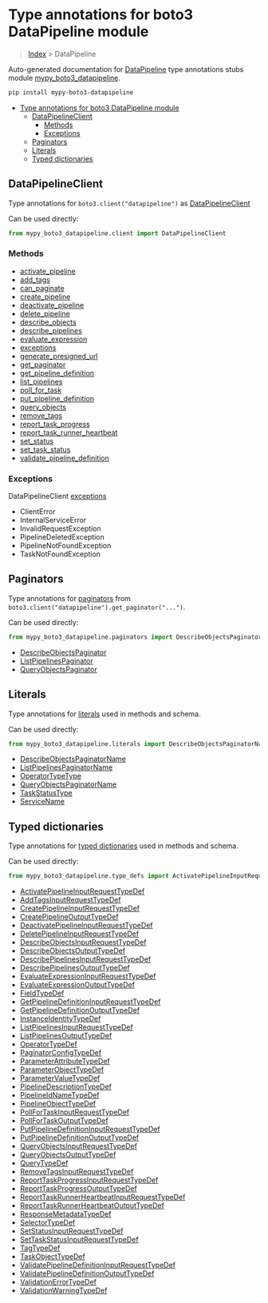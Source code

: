 # Type annotations for boto3 DataPipeline module

> [Index](..) > DataPipeline

Auto-generated documentation for
[DataPipeline](https://boto3.amazonaws.com/v1/documentation/api/latest/reference/services/datapipeline.html#DataPipeline)
type annotations stubs module
[mypy_boto3_datapipeline](https://pypi.org/project/mypy-boto3-datapipeline/).

```bash
pip install mypy-boto3-datapipeline
```

- [Type annotations for boto3 DataPipeline module](#type-annotations-for-boto3-datapipeline-module)
  - [DataPipelineClient](#datapipelineclient)
    - [Methods](#methods)
    - [Exceptions](#exceptions)
  - [Paginators](#paginators)
  - [Literals](#literals)
  - [Typed dictionaries](#typed-dictionaries)

## DataPipelineClient

Type annotations for `boto3.client("datapipeline")` as
[DataPipelineClient](./client.md)

Can be used directly:

```python
from mypy_boto3_datapipeline.client import DataPipelineClient
```

### Methods

- [activate_pipeline](./client.md#activate_pipeline)
- [add_tags](./client.md#add_tags)
- [can_paginate](./client.md#can_paginate)
- [create_pipeline](./client.md#create_pipeline)
- [deactivate_pipeline](./client.md#deactivate_pipeline)
- [delete_pipeline](./client.md#delete_pipeline)
- [describe_objects](./client.md#describe_objects)
- [describe_pipelines](./client.md#describe_pipelines)
- [evaluate_expression](./client.md#evaluate_expression)
- [exceptions](./client.md#exceptions)
- [generate_presigned_url](./client.md#generate_presigned_url)
- [get_paginator](./client.md#get_paginator)
- [get_pipeline_definition](./client.md#get_pipeline_definition)
- [list_pipelines](./client.md#list_pipelines)
- [poll_for_task](./client.md#poll_for_task)
- [put_pipeline_definition](./client.md#put_pipeline_definition)
- [query_objects](./client.md#query_objects)
- [remove_tags](./client.md#remove_tags)
- [report_task_progress](./client.md#report_task_progress)
- [report_task_runner_heartbeat](./client.md#report_task_runner_heartbeat)
- [set_status](./client.md#set_status)
- [set_task_status](./client.md#set_task_status)
- [validate_pipeline_definition](./client.md#validate_pipeline_definition)

### Exceptions

DataPipelineClient [exceptions](./client.md#exceptions)

- ClientError
- InternalServiceError
- InvalidRequestException
- PipelineDeletedException
- PipelineNotFoundException
- TaskNotFoundException

## Paginators

Type annotations for [paginators](./paginators.md) from
`boto3.client("datapipeline").get_paginator("...")`.

Can be used directly:

```python
from mypy_boto3_datapipeline.paginators import DescribeObjectsPaginator, ...
```

- [DescribeObjectsPaginator](./paginators.md#describeobjectspaginator)
- [ListPipelinesPaginator](./paginators.md#listpipelinespaginator)
- [QueryObjectsPaginator](./paginators.md#queryobjectspaginator)

## Literals

Type annotations for [literals](./literals.md) used in methods and schema.

Can be used directly:

```python
from mypy_boto3_datapipeline.literals import DescribeObjectsPaginatorName, ...
```

- [DescribeObjectsPaginatorName](./literals.md#describeobjectspaginatorname)
- [ListPipelinesPaginatorName](./literals.md#listpipelinespaginatorname)
- [OperatorTypeType](./literals.md#operatortypetype)
- [QueryObjectsPaginatorName](./literals.md#queryobjectspaginatorname)
- [TaskStatusType](./literals.md#taskstatustype)
- [ServiceName](./literals.md#servicename)

## Typed dictionaries

Type annotations for [typed dictionaries](./type_defs.md) used in methods and
schema.

Can be used directly:

```python
from mypy_boto3_datapipeline.type_defs import ActivatePipelineInputRequestTypeDef, ...
```

- [ActivatePipelineInputRequestTypeDef](./type_defs.md#activatepipelineinputrequesttypedef)
- [AddTagsInputRequestTypeDef](./type_defs.md#addtagsinputrequesttypedef)
- [CreatePipelineInputRequestTypeDef](./type_defs.md#createpipelineinputrequesttypedef)
- [CreatePipelineOutputTypeDef](./type_defs.md#createpipelineoutputtypedef)
- [DeactivatePipelineInputRequestTypeDef](./type_defs.md#deactivatepipelineinputrequesttypedef)
- [DeletePipelineInputRequestTypeDef](./type_defs.md#deletepipelineinputrequesttypedef)
- [DescribeObjectsInputRequestTypeDef](./type_defs.md#describeobjectsinputrequesttypedef)
- [DescribeObjectsOutputTypeDef](./type_defs.md#describeobjectsoutputtypedef)
- [DescribePipelinesInputRequestTypeDef](./type_defs.md#describepipelinesinputrequesttypedef)
- [DescribePipelinesOutputTypeDef](./type_defs.md#describepipelinesoutputtypedef)
- [EvaluateExpressionInputRequestTypeDef](./type_defs.md#evaluateexpressioninputrequesttypedef)
- [EvaluateExpressionOutputTypeDef](./type_defs.md#evaluateexpressionoutputtypedef)
- [FieldTypeDef](./type_defs.md#fieldtypedef)
- [GetPipelineDefinitionInputRequestTypeDef](./type_defs.md#getpipelinedefinitioninputrequesttypedef)
- [GetPipelineDefinitionOutputTypeDef](./type_defs.md#getpipelinedefinitionoutputtypedef)
- [InstanceIdentityTypeDef](./type_defs.md#instanceidentitytypedef)
- [ListPipelinesInputRequestTypeDef](./type_defs.md#listpipelinesinputrequesttypedef)
- [ListPipelinesOutputTypeDef](./type_defs.md#listpipelinesoutputtypedef)
- [OperatorTypeDef](./type_defs.md#operatortypedef)
- [PaginatorConfigTypeDef](./type_defs.md#paginatorconfigtypedef)
- [ParameterAttributeTypeDef](./type_defs.md#parameterattributetypedef)
- [ParameterObjectTypeDef](./type_defs.md#parameterobjecttypedef)
- [ParameterValueTypeDef](./type_defs.md#parametervaluetypedef)
- [PipelineDescriptionTypeDef](./type_defs.md#pipelinedescriptiontypedef)
- [PipelineIdNameTypeDef](./type_defs.md#pipelineidnametypedef)
- [PipelineObjectTypeDef](./type_defs.md#pipelineobjecttypedef)
- [PollForTaskInputRequestTypeDef](./type_defs.md#pollfortaskinputrequesttypedef)
- [PollForTaskOutputTypeDef](./type_defs.md#pollfortaskoutputtypedef)
- [PutPipelineDefinitionInputRequestTypeDef](./type_defs.md#putpipelinedefinitioninputrequesttypedef)
- [PutPipelineDefinitionOutputTypeDef](./type_defs.md#putpipelinedefinitionoutputtypedef)
- [QueryObjectsInputRequestTypeDef](./type_defs.md#queryobjectsinputrequesttypedef)
- [QueryObjectsOutputTypeDef](./type_defs.md#queryobjectsoutputtypedef)
- [QueryTypeDef](./type_defs.md#querytypedef)
- [RemoveTagsInputRequestTypeDef](./type_defs.md#removetagsinputrequesttypedef)
- [ReportTaskProgressInputRequestTypeDef](./type_defs.md#reporttaskprogressinputrequesttypedef)
- [ReportTaskProgressOutputTypeDef](./type_defs.md#reporttaskprogressoutputtypedef)
- [ReportTaskRunnerHeartbeatInputRequestTypeDef](./type_defs.md#reporttaskrunnerheartbeatinputrequesttypedef)
- [ReportTaskRunnerHeartbeatOutputTypeDef](./type_defs.md#reporttaskrunnerheartbeatoutputtypedef)
- [ResponseMetadataTypeDef](./type_defs.md#responsemetadatatypedef)
- [SelectorTypeDef](./type_defs.md#selectortypedef)
- [SetStatusInputRequestTypeDef](./type_defs.md#setstatusinputrequesttypedef)
- [SetTaskStatusInputRequestTypeDef](./type_defs.md#settaskstatusinputrequesttypedef)
- [TagTypeDef](./type_defs.md#tagtypedef)
- [TaskObjectTypeDef](./type_defs.md#taskobjecttypedef)
- [ValidatePipelineDefinitionInputRequestTypeDef](./type_defs.md#validatepipelinedefinitioninputrequesttypedef)
- [ValidatePipelineDefinitionOutputTypeDef](./type_defs.md#validatepipelinedefinitionoutputtypedef)
- [ValidationErrorTypeDef](./type_defs.md#validationerrortypedef)
- [ValidationWarningTypeDef](./type_defs.md#validationwarningtypedef)
